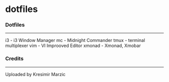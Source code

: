 dotfiles
========

### Dotfiles
--------

i3  - i3 Window Manager
mc - Midnight Commander
tmux - terminal multiplexer
vim - VI Improoved Editor
xmonad - Xmonad, Xmobar

### Credits
-------
Uploaded by Kresimir Marzic

